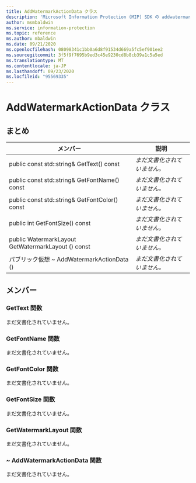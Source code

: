 ```yaml
---
title: AddWatermarkActionData クラス
description: 'Microsoft Information Protection (MIP) SDK の addwatermarkactiondata:: undefined クラスを文書にします。'
author: msmbaldwin
ms.service: information-protection
ms.topic: reference
ms.author: mbaldwin
ms.date: 09/21/2020
ms.openlocfilehash: 08098341c1bb0a6d8f91534d669a5fc5ef901ee2
ms.sourcegitcommit: 3f5f9f7695b9ed3c45e9230cd8b8cb39a1c5a5ed
ms.translationtype: MT
ms.contentlocale: ja-JP
ms.lasthandoff: 09/23/2020
ms.locfileid: "95569335"
---
```

# <a name="class-addwatermarkactiondata"></a>AddWatermarkActionData クラス 
  
## <a name="summary"></a>まとめ
 メンバー                        | 説明                                
--------------------------------|---------------------------------------------
public const std::string& GetText() const  | _まだ文書化されていません。_
public const std::string& GetFontName() const  | _まだ文書化されていません。_
public const std::string& GetFontColor() const  | _まだ文書化されていません。_
public int GetFontSize() const  | _まだ文書化されていません。_
public WatermarkLayout GetWatermarkLayout () const  | _まだ文書化されていません。_
パブリック仮想 ~ AddWatermarkActionData ()  | _まだ文書化されていません。_
  
## <a name="members"></a>メンバー
  
### <a name="gettext-function"></a>GetText 関数
まだ文書化されていません。

  
### <a name="getfontname-function"></a>GetFontName 関数
まだ文書化されていません。

  
### <a name="getfontcolor-function"></a>GetFontColor 関数
まだ文書化されていません。

  
### <a name="getfontsize-function"></a>GetFontSize 関数
まだ文書化されていません。

  
### <a name="getwatermarklayout-function"></a>GetWatermarkLayout 関数
まだ文書化されていません。

  
### <a name="addwatermarkactiondata-function"></a>~ AddWatermarkActionData 関数
まだ文書化されていません。
